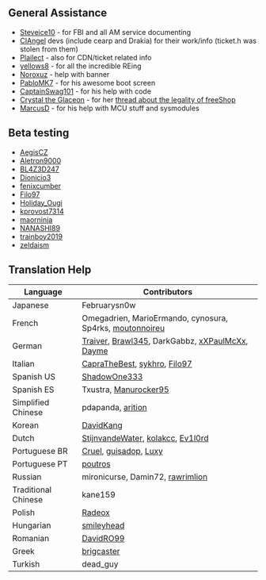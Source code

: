 ## General Assistance

- [Steveice10](https://github.com/Steveice10) - for FBI and all AM service documenting
- [CIAngel](https://github.com/llakssz/CIAngel) devs (include cearp and Drakia) for their work/info (ticket.h was stolen from them)
- [Plailect](https://github.com/Plailect/) - also for CDN/ticket related info
- [yellows8](https://github.com/yellows8) - for all the incredible REing
- [Noroxuz](https://github.com/Noroxuz) - help with banner
- [PabloMK7](https://github.com/mariohacksandglitch) - for his awesome boot screen
- [CaptainSwag101](https://notabug.org/CaptainSwag101) - for his help with code
- [Crystal the Glaceon](https://gbatemp.net/members/crystal-the-glaceon.202697/) - for her [thread about the legality of freeShop](https://gbatemp.net/threads/faq-is-freeshop-legal.469135/)
- [MarcusD](https://github.com/MarcuzD) - for his help with MCU stuff and sysmodules

## Beta testing
- [AegisCZ](https://gbatemp.net/members/aegiscz.421188/)
- [Aletron9000](https://gbatemp.net/members/aletron9000.390452/)
- [BL4Z3D247](https://gbatemp.net/members/bl4z3d247.139697/)
- [Dionicio3](https://gbatemp.net/members/dionicio3.415984/)
- [fenixcumber](https://gbatemp.net/members/fenixcumber.413803/)
- [Filo97](https://gbatemp.net/members/filo97.373223/)
- [Holiday_Ougi](https://gbatemp.net/members/holiday_ougi.410511/)
- [kprovost7314](https://gbatemp.net/members/kprovost7314.358517/)
- [maorninja](https://gbatemp.net/members/maorninja.382749/)
- [NANASHI89](https://gbatemp.net/members/nanashi89.302438/)
- [trainboy2019](https://gbatemp.net/members/trainboy2019.373080/)
- [zeldaism](https://gbatemp.net/members/zeldaism.388912/)

## Translation Help

Language | Contributors
--- | ---
Japanese | Februarysn0w
French | Omegadrien, MarioErmando, cynosura, Sp4rks, [moutonnoireu](https://github.com/moutonnoireu)
German | [Traiver](https://github.com/Traiver), [Brawl345](https://github.com/Brawl345), DarkGabbz, [xXPaulMcXx](https://gbatemp.net/members/xxpaulmcxx.390960/), [Dayme](https://gbatemp.net/members/dayme.420104/)
Italian | [CapraTheBest](https://github.com/CapraTheBest), [sykhro](https://github.com/sykhro), [Filo97](https://gbatemp.net/members/filo97.373223/)
Spanish US | [ShadowOne333](https://github.com/ShadowOne333)
Spanish ES | Txustra, [Manurocker95](https://gbatemp.net/members/manurocker95.392008/)
Simplified Chinese | pdapanda, [arition](https://github.com/arition)
Korean | [DavidKang](https://github.com/mcloverkorea)
Dutch | [StijnvandeWater](https://github.com/StijnvandeWater), [kolakcc](https://github.com/kolakcc), [Ev1l0rd](https://gbatemp.net/members/ev1l0rd.374341/)
Portuguese BR | [Cruel](https://github.com/Cruel), [guisadop](https://github.com/guisadop), [Luxy](https://gbatemp.net/members/luxy.423295/)
Portuguese PT | [poutros](https://github.com/poutros)
Russian | mironicurse, Damin72, [rawrimlion](https://github.com/rawrimlion)
Traditional Chinese | kane159
Polish | [Radeox](https://github.com/Radeox)
Hungarian | [smileyhead](https://github.com/smileyhead)
Romanian | [DavidRO99](https://github.com/DAVIDRO999000999)
Greek | [brigcaster](https://github.com/brigcaster)
Turkish | dead_guy
